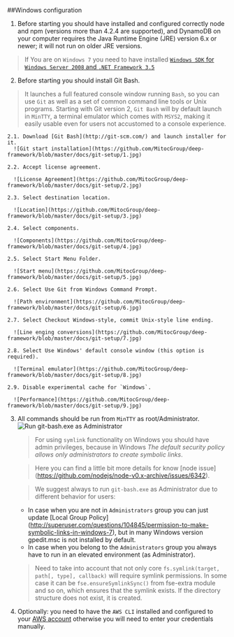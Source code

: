 ##Windows configuration
  1. Before starting you should have installed and configured correctly node and npm (versions more than 4.2.4 are supported), and DynamoDB on your computer requires the Java Runtime Engine (JRE) version 6.x or newer; it will not run on older JRE versions.
> If You are on `Windows 7` you need to have installed [`Windows SDK` for `Windows Server 2008` and `.NET Framework 3.5`](https://www.microsoft.com/en-us/download/details.aspx?id=11310)

  2. Before starting you should install Git Bash.
> It launches a full featured console window running `Bash`, so you can use `Git` as well as a set of common command line tools or Unix programs.
Starting with Git version 2, `Git Bash` will by default launch in `MinTTY`, a terminal emulator which comes with `MSYS2`, making it easily usable even for users not accustomed to a console experience.

    2.1. Download [Git Bash](http://git-scm.com/) and launch installer for it.
      ![Git start installation](https://github.com/MitocGroup/deep-framework/blob/master/docs/git-setup/1.jpg)

    2.2. Accept license agreement.

      ![License Agreement](https://github.com/MitocGroup/deep-framework/blob/master/docs/git-setup/2.jpg)

    2.3. Select destination location. 

      ![Location](https://github.com/MitocGroup/deep-framework/blob/master/docs/git-setup/3.jpg)

    2.4. Select components. 

      ![Components](https://github.com/MitocGroup/deep-framework/blob/master/docs/git-setup/4.jpg)

    2.5. Select Start Menu Folder. 

      ![Start menu](https://github.com/MitocGroup/deep-framework/blob/master/docs/git-setup/5.jpg)

    2.6. Select Use Git from Windows Command Prompt. 

      ![Path environment](https://github.com/MitocGroup/deep-framework/blob/master/docs/git-setup/6.jpg)

    2.7. Select Checkout Windows-style, commit Unix-style line ending. 

      ![Line enging conversions](https://github.com/MitocGroup/deep-framework/blob/master/docs/git-setup/7.jpg)
 
    2.8. Select Use Windows' default console window (this option is required). 

      ![Terminal emulator](https://github.com/MitocGroup/deep-framework/blob/master/docs/git-setup/8.jpg)

    2.9. Disable experimental cache for `Windows`. 

      ![Performance](https://github.com/MitocGroup/deep-framework/blob/master/docs/git-setup/9.jpg)
      
  3. All commands should be run from `MinTTY` as root/Administrator.
      ![Run git-bash.exe as Administrator](https://github.com/MitocGroup/deep-framework/blob/master/docs/git-setup/administrator.jpg)

     > For using `symlink` functionality on Windows you should have admin privileges, because in Windows *The default security policy allows only administrators to create symbolic links*. 
     
     > Here you can find a little bit more details for know [node issue] (https://github.com/nodejs/node-v0.x-archive/issues/6342).
     
     > We suggest always to run `git-bash.exe` as Administrator due to different behavior for users: 
     *  In case when you are not in `Administrators` group you can just update [Local Group Policy] (http://superuser.com/questions/104845/permission-to-make-symbolic-links-in-windows-7), but in many Windows version gpedit.msc is not installed by default. 
     *  In case when you belong to the `Administrators` group you always have to run in an elevated environment (as Administrator).
     > Need to take into account that not only core `fs.symlink(target, path[, type], callback)` will require symlink permissions. In some case it can be `fse.ensureSymlinkSync()` from fse-extra module and so on, which ensures that the symlink exists. If the directory structure does not exist, it is created.
 
  4.  Optionally: you need to have the `AWS CLI` installed and configured to your [AWS account](http://docs.aws.amazon.com/cli/latest/userguide/cli-chap-getting-started.html) otherwise you will need to enter your credentials manually.
 